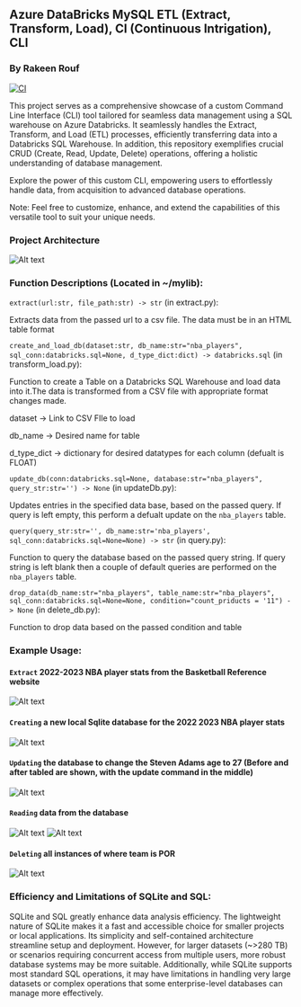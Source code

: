 ## Azure DataBricks MySQL ETL (Extract, Transform, Load), CI (Continuous Intrigation), CLI
### By Rakeen Rouf
[![CI](https://github.com/nogibjj/rmr_62_sqlite-lab/actions/workflows/cicd.yml/badge.svg)](https://github.com/nogibjj/rmr_62_sqlite-lab/actions/workflows/cicd.yml)

This project serves as a comprehensive showcase of a custom Command Line Interface (CLI) tool tailored for seamless data management using a SQL warehouse on Azure Databricks. It seamlessly handles the Extract, Transform, and Load (ETL) processes, efficiently transferring data into a Databricks SQL Warehouse. In addition, this repository exemplifies crucial CRUD (Create, Read, Update, Delete) operations, offering a holistic understanding of database management.

Explore the power of this custom CLI, empowering users to effortlessly handle data, from acquisition to advanced database operations.

Note: Feel free to customize, enhance, and extend the capabilities of this versatile tool to suit your unique needs.

### Project Architecture
![Alt text](https://user-images.githubusercontent.com/36940292/277129478-736a7903-e074-4c11-9a77-f5c49df5b1d8.png)
### Function Descriptions (Located in ~/mylib):

`extract(url:str, file_path:str) -> str` (in extract.py):

Extracts data from the passed url to a csv file. The data must be in an HTML table format

`create_and_load_db(dataset:str, db_name:str="nba_players", sql_conn:databricks.sql=None, d_type_dict:dict) -> databricks.sql` (in transform_load.py):

Function to create a Table on a Databricks SQL Warehouse and load data into it.The data is transformed from a CSV file with appropriate format changes made.

dataset -> Link to CSV FIle to load

db_name -> Desired name for table

d_type_dict -> dictionary for desired datatypes for each column (defualt is FLOAT)

`update_db(conn:databricks.sql=None, database:str="nba_players", query_str:str='') -> None` (in updateDb.py):

Updates entries in the specified data base, based on the passed query. If query is left empty, this perform a defualt update on the `nba_players` table.

`query(query_str:str='', db_name:str='nba_players', sql_conn:databricks.sql=None=None) -> str` (in query.py):

Function to query the database based on the passed query string. If query string is left blank then a couple of default queries are performed on the `nba_players` table.

`drop_data(db_name:str="nba_players", table_name:str="nba_players", sql_conn:databricks.sql=None=None, condition="count_priducts = '11") -> None` (in delete_db.py):

Function to drop data based on the passed condition and table

### Example Usage:
#### `Extract` 2022-2023 NBA player stats from the Basketball Reference website
![Alt text](https://user-images.githubusercontent.com/36940292/272149032-86d67039-9f4b-4de7-86db-f63983319ba2.png)

#### `Creating` a new local Sqlite database for the 2022 2023 NBA player stats
![Alt text](https://user-images.githubusercontent.com/36940292/272152401-fd2c7862-d6d6-43f0-99b4-be90218c2ed5.png)

#### `Updating` the database to change the Steven Adams age to 27 (Before and after tabled are shown, with the update command in the middle)
![Alt text](https://user-images.githubusercontent.com/36940292/272156679-37cfa2b6-9cf8-4c51-aa04-3b5078e9e4a4.png)

#### `Reading` data from the database
![Alt text](https://user-images.githubusercontent.com/36940292/272158416-e62dc846-3a9f-4439-a9f6-6f72c21a2e40.png)
![Alt text](https://user-images.githubusercontent.com/36940292/272158764-1ce859c4-5ca5-4629-a078-fb6113bb87ab.png)

#### `Deleting` all instances of where team is POR
![Alt text](https://user-images.githubusercontent.com/36940292/272159480-3abb7220-d198-4997-9551-fcbbe9795228.png)


### Efficiency and Limitations of SQLite and SQL:
SQLite and SQL greatly enhance data analysis efficiency. The lightweight nature of SQLite makes it a fast and accessible choice for smaller projects or local applications. Its simplicity and self-contained architecture streamline setup and deployment. However, for larger datasets (~>280 TB) or scenarios requiring concurrent access from multiple users, more robust database systems may be more suitable. Additionally, while SQLite supports most standard SQL operations, it may have limitations in handling very large datasets or complex operations that some enterprise-level databases can manage more effectively.
